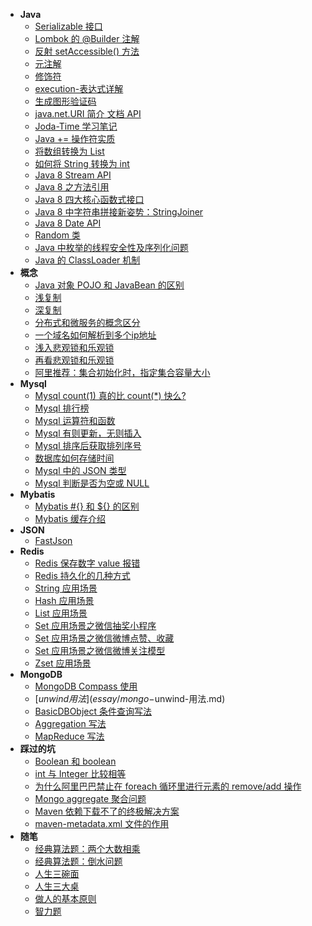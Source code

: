 * **Java**
  * [Serializable 接口](essay/)
  * [Lombok 的 @Builder 注解](essay/Lombok-的-@Builder-注解.md)
  * [反射 setAccessible() 方法](essay/反射-setAccessible()-方法.md)
  * [元注解](essay/元注解.md)
  * [修饰符](essay/修饰符.md)
  * [execution-表达式详解](essay/execution-表达式详解.md)
  * [生成图形验证码](essay/生成图形验证码.md)
  * [java.net.URI 简介 文档 API](essay/java.net.URI-简介-文档-API.md)
  * [Joda-Time 学习笔记](essay/Joda-Time-学习笔记.md)
  * [Java += 操作符实质](essay/Java-+=-操作符实质.md)
  * [将数组转换为 List](essay/将数组转换为-List.md)
  * [如何将 String 转换为 int](essay/如何将-String-转换为-int.md)
  * [Java 8 Stream API](essay/Java-8-Stream-API.md)
  * [Java 8 之方法引用](essay/Java-8-之方法引用.md)
  * [Java 8 四大核心函数式接口](essay/Java-8-四大核心函数式接口.md)
  * [Java 8 中字符串拼接新姿势：StringJoiner](essay/Java-8-中字符串拼接新姿势-StringJoiner.md)
  * [Java 8 Date API](essay/Java-8-Date-API.md)
  * [Random 类](essay/Random-类.md)
  * [Java 中枚举的线程安全性及序列化问题](essay/Java-中枚举的线程安全性及序列化问题.md)
  * [Java 的 ClassLoader 机制](essay/Java-的-ClassLoader-机制.md)
* **概念**
  * [Java 对象 POJO 和 JavaBean 的区别](essay/Java-对象-POJO-和-JavaBean-的区别.md)
  * [浅复制](essay/浅复制.md)
  * [深复制](essay/深复制.md)
  * [分布式和微服务的概念区分](essay/分布式和微服务的概念区分.md)
  * [一个域名如何解析到多个ip地址](essay/一个域名如何解析到多个ip地址.md)
  * [浅入悲观锁和乐观锁](essay/浅入悲观锁和乐观锁.md)
  * [再看悲观锁和乐观锁](essay/再看悲观锁和乐观锁.md)
  * [阿里推荐：集合初始化时，指定集合容量大小](essay/集合初始化时-指定集合容量大小.md)
* **Mysql**
  * [Mysql count(1) 真的比 count(*) 快么?](essay/mysql-count(1)-记录查询速度对比.md)
  * [Mysql 排行榜](essay/Mysql-排行榜.md)
  * [Mysql 运算符和函数](essay/Mysql-运算符和函数.md)
  * [Mysql 有则更新，无则插入](essay/Mysql-有则更新-无则插入.md)
  * [Mysql 排序后获取排列序号](essay/Mysql-排序后获取排列序号.md)
  * [数据库如何存储时间](essay/数据库如何存储时间.md)
  * [Mysql 中的 JSON 类型](essay/Mysql-中的-JSON-类型.md)
  * [Mysql 判断是否为空或 NULL](essay/Mysql-判断是否为空或-NULL.md)
* **Mybatis**
  * [Mybatis #{} 和 ${} 的区别](essay/Mybatis中两种赋值方式的区别.md)
  * [Mybatis 缓存介绍](essay/Mybatis-缓存介绍.md)
* **JSON**
  * [FastJson](essay/FastJson-应用.md)
* **Redis**
  * [Redis 保存数字 value 报错](essay/Redis-保存数字-value-报错.md)
  * [Redis 持久化的几种方式](essay/Redis-持久化的几种方式.md)
  * [String 应用场景](essay/Redis-String-应用场景.md)
  * [Hash 应用场景](essay/Redis-Hash-应用场景.md)
  * [List 应用场景](essay/Redis-List-应用场景.md)
  * [Set 应用场景之微信抽奖小程序](essay/Redis-Set-应用场景之微信抽奖小程序.md)
  * [Set 应用场景之微信微博点赞、收藏](essay/Redis-Set-应用场景之微信微博点赞、收藏.md)
  * [Set 应用场景之微信微博关注模型](essay/Redis-Set-应用场景之微信微博关注模型.md)
  * [Zset 应用场景](essay/Redis-Zset-应用场景.md)
* **MongoDB**
  * [MongoDB Compass 使用](essay/MongoDB-Compass-使用.md)
  * [$unwind 用法](essay/mongo-$unwind-用法.md)
  * [BasicDBObject 条件查询写法](essay/mongo-BasicDBObject-条件查询写法.md)
  * [Aggregation 写法](essay/mongo-Aggregation-写法.md)
  * [MapReduce 写法](essay/mongo-MapReduce-写法.md)
* **踩过的坑**
  * [Boolean 和 boolean](essay/Boolean-和-boolean.md)
  * [int 与 Integer 比较相等](essay/int-与-Integer-比较相等.md)
  * [为什么阿里巴巴禁止在 foreach 循环里进行元素的 remove/add 操作](essay/为什么阿里巴巴禁止在-foreach-循环里进行元素的-remove-add-操作.md)
  * [Mongo aggregate 聚合问题](essay/Mongo-aggregate-聚合问题.md)
  * [Maven 依赖下载不了的终极解决方案](essay/Maven-依赖下载不了的终极解决方案.md)
  * [maven-metadata.xml 文件的作用](essay/maven-metadata.xml-文件的作用.md)
* **随笔**
  * [经典算法题：两个大数相乘](essay/经典算法题：两个大数相乘.md)
  * [经典算法题：倒水问题](essay/经典算法题：倒水问题.md)
  * [人生三碗面](essay/人生三碗面.md)
  * [人生三大桌](essay/人生三大桌.md)
  * [做人的基本原则](essay/做人的基本原则.md)
  * [智力题](essay/智力题.md)